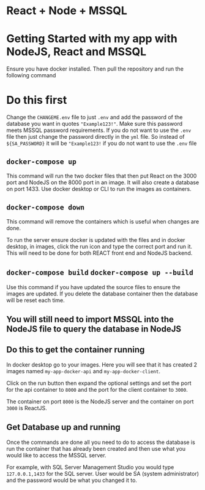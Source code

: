 # React + Node + MSSQL

# Getting Started with my app with NodeJS, React and MSSQL

Ensure you have docker installed. Then pull the repository and run the following command

# Do this first
Change the `CHANGEME.env` file to just `.env` and add the password of the database you want in quotes `"Example123!"`. Make sure this password meets MSSQL password requirements.
If you do not want to use the `.env` file then just change the password directly in the `yml` file. So instead of `${SA_PASSWORD}` it will be `"Example123!` if you do not want to use the `.env` file

## `docker-compose up`

This command will run the two docker files that then put React on the 3000 port and NodeJS on the 8000 port in an image. It will also create a database on port 1433.
Use docker desktop or CLI to run the images as containers.

## `docker-compose down`

This command will remove the containers which is useful when changes are done.

To run the server ensure docker is updated with the files and in docker desktop, in images, click the run icon and type the correct port and run it. This will need to be done for both REACT front end and NodeJS backend.

## `docker-compose build` `docker-compose up --build`
Use this command if you have updated the source files to ensure the images are updated. If you delete the database container then the database will be reset each time.

## **You will still need to import MSSQL into the NodeJS file to query the database in NodeJS**

## Do this to get the container running

In docker desktop go to your images. Here you will see that it has created 2 images named `my-app-docker-api` and `my-app-docker-client`. 

Click on the run button then expand the optional settings and set the port for the api container to `8000` and the port for the client container to `3000`.

The container on port `8000` is the NodeJS server and the container on port `3000` is ReactJS.

## Get Database up and running

Once the commands are done all you need to do to access the database is run the container that has already been created and then use what you would like to access the MSSQL server.

For example, with SQL Server Management Studio you would type `127.0.0.1,1433` for the SQL server. User would be SA (system administrator) and the password would be what you changed it to.
